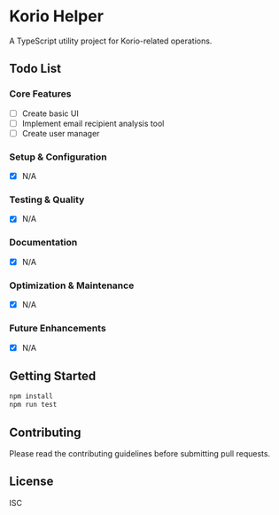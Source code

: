 # Korio Helper

A TypeScript utility project for Korio-related operations.

## Todo List

### Core Features
- [ ] Create basic UI
- [ ] Implement email recipient analysis tool
- [ ] Create user manager

### Setup & Configuration
- [X] N/A

### Testing & Quality
- [X] N/A

### Documentation
- [X] N/A

### Optimization & Maintenance
- [X] N/A

### Future Enhancements
- [X] N/A

## Getting Started

```bash
npm install
npm run test
```

## Contributing

Please read the contributing guidelines before submitting pull requests.

## License

ISC